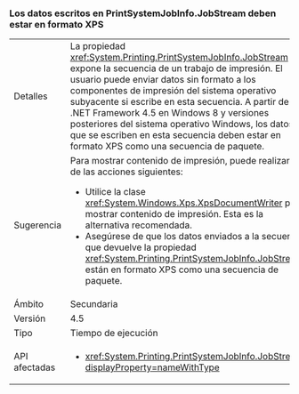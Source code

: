 ### <a name="data-written-to-printsystemjobinfojobstream-must-be-in-xps-format"></a>Los datos escritos en PrintSystemJobInfo.JobStream deben estar en formato XPS

|   |   |
|---|---|
|Detalles|La propiedad <xref:System.Printing.PrintSystemJobInfo.JobStream> expone la secuencia de un trabajo de impresión. El usuario puede enviar datos sin formato a los componentes de impresión del sistema operativo subyacente si escribe en esta secuencia. A partir de .NET Framework 4.5 en Windows 8 y versiones posteriores del sistema operativo Windows, los datos que se escriben en esta secuencia deben estar en formato XPS como una secuencia de paquete.|
|Sugerencia|Para mostrar contenido de impresión, puede realizar una de las acciones siguientes:<ul><li>Utilice la clase <xref:System.Windows.Xps.XpsDocumentWriter> para mostrar contenido de impresión. Esta es la alternativa recomendada.</li><li>Asegúrese de que los datos enviados a la secuencia que devuelve la propiedad <xref:System.Printing.PrintSystemJobInfo.JobStream> están en formato XPS como una secuencia de paquete.</li></ul>|
|Ámbito|Secundaria|
|Versión|4.5|
|Tipo|Tiempo de ejecución|
|API afectadas|<ul><li><xref:System.Printing.PrintSystemJobInfo.JobStream?displayProperty=nameWithType></li></ul>|

